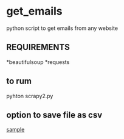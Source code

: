 # get_emails
python script to get emails from any website
## REQUIREMENTS
*beautifulsoup
*requests
## to rum 
pyhton scrapy2.py
## option to save file as csv
[sample](https://github.com/fredcodee/get_emails/blob/master/dribbbleESFireart-d)
